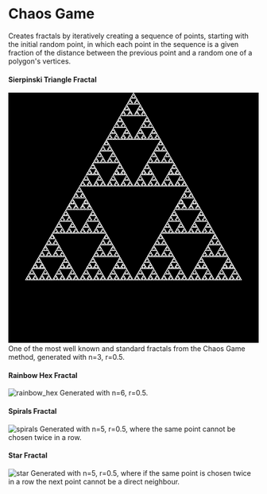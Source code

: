 # Chaos Game
Creates fractals by iteratively creating a sequence of points, starting with the initial random point, in which each point in the sequence is a given fraction of the distance between the previous point and a random one of a polygon's vertices.

#### Sierpinski Triangle Fractal
![sierpinski_triangle](https://github.com/benjaminrall/chaos-game/blob/master/sierpinski_triangle.png?raw=true)
One of the most well known and standard fractals from the Chaos Game method, generated with n=3, r=0.5.

#### Rainbow Hex Fractal
![rainbow_hex](https://github.com/benjaminrall/chaos-game/blob/master/rainbow_hex.png?raw=true)
Generated with n=6, r=0.5.

#### Spirals Fractal
![spirals](https://github.com/benjaminrall/chaos-game/blob/master/spirals.png?raw=true)
Generated with n=5, r=0.5, where the same point cannot be chosen twice in a row.

#### Star Fractal
![star](https://github.com/benjaminrall/chaos-game/blob/master/star.png?raw=true)
Generated with n=5, r=0.5, where if the same point is chosen twice in a row the next point cannot be a direct neighbour.
